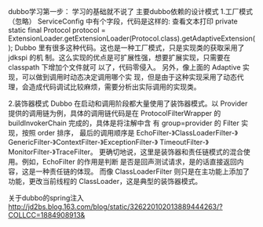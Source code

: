 dubbo学习第一步：
学习的基础就不说了
主要dubbo依赖的设计模式
1.工厂模式（忽略）
  ServiceConfig 中有个字段，代码是这样的:
  查看文本打印
  private static final Protocol protocol =
  ExtensionLoader.getExtensionLoader(Protocol.class).getAdaptiveExtension();
  Dubbo 里有很多这种代码。这也是一种工厂模式，只是实现类的获取采用了 jdkspi 的机 制。这么实现的优点是可扩展性强，想要扩展实现，只需要在 classpath 下增加个文件就可 以了，代码零侵入。
  另外，像上面的 Adaptive 实现，可以做到调用时动态决定调用哪个实 现，但是由于这种实现采用了动态代理，会造成代码调试比较麻烦，需要分析出实际调用的实现类。


2.装饰器模式
  Dubbo 在启动和调用阶段都大量使用了装饰器模式。以 Provider 提供的调用链为例，具体的调用链代码是在 ProtocolFilterWrapper 的 buildInvokerChain 完成的，具体是将注解中含 有 group=provider 的 Filter 实现，按照 order 排序，
  最后的调用顺序是 EchoFilter-》ClassLoaderFilter-》GenericFilter-》ContextFilter-》ExceptionFilter-》 TimeoutFilter-》MonitorFilter-》TraceFilter。
   更确切地说，这里是装饰器和责任链模式的混合使用。例如，EchoFilter 的作用是判断 是否是回声测试请求，是的话直接返回内容，这是一种责任链的体现。
   而像 ClassLoaderFilter 则只是在主功能上添加了功能，更改当前线程的 ClassLoader，这是典型的装饰器模式。













关于dubbo的spring注入
http://jd2bs.blog.163.com/blog/static/326220102013889444263/?COLLCC=1884908913&